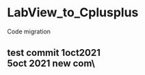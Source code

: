 # LabView_to_Cplusplus
Code migration 


test commit 1oct2021\
5oct 2021 new com\
-------------------